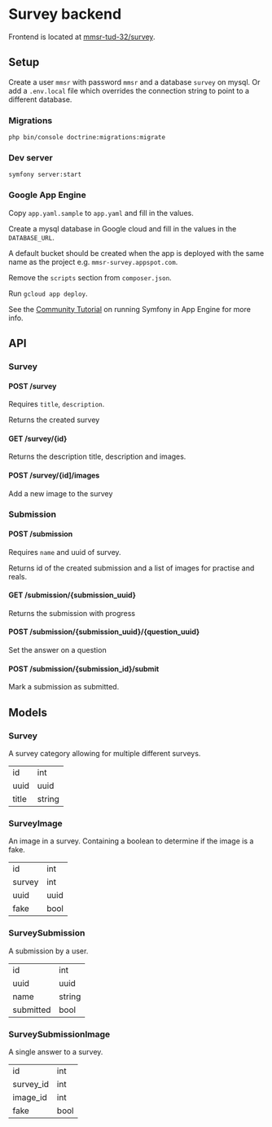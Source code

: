 # Survey backend

Frontend is located at [mmsr-tud-32/survey](https://github.com/mmsr-tud-32/survey).

## Setup

Create a user `mmsr` with password `mmsr` and a database `survey` on mysql. Or add a `.env.local` file which overrides the connection string to point to a different database.

### Migrations

```
php bin/console doctrine:migrations:migrate
```

### Dev server

```
symfony server:start
```

### Google App Engine

Copy `app.yaml.sample` to `app.yaml` and fill in the values.

Create a mysql database in Google cloud and fill in the values in the `DATABASE_URL`.

A default bucket should be created when the app is deployed with the same name as the project e.g. `mmsr-survey.appspot.com`.

Remove the `scripts` section from `composer.json`.

Run `gcloud app deploy`.

See the [Community Tutorial](https://cloud.google.com/community/tutorials/run-symfony-on-appengine-standard) on running Symfony in App Engine for more info.

## API

### Survey
#### POST /survey

Requires `title`, `description`.

Returns the created survey

#### GET /survey/{id}

Returns the description title, description and images.

#### POST /survey/{id]/images

Add a new image to the survey

### Submission
#### POST /submission

Requires `name` and uuid of survey.

Returns id of the created submission and a list of images for practise and reals.

#### GET /submission/{submission_uuid}

Returns the submission with progress

#### POST /submission/{submission_uuid}/{question_uuid}

Set the answer on a question

#### POST /submission/{submission_id}/submit

Mark a submission as submitted.

## Models

### Survey

A survey category allowing for multiple different surveys.

|||
|---|---|
|id|int
|uuid|uuid
|title|string

### SurveyImage

An image in a survey. Containing a boolean to determine if the image is a fake.

|||
|---|---|
|id|int
|survey|int
|uuid|uuid
|fake|bool

### SurveySubmission

A submission by a user.

|||
|---|---|
|id|int
|uuid|uuid
|name|string
|submitted|bool

### SurveySubmissionImage

A single answer to a survey.

|||
|---|---|
|id|int
|survey_id|int
|image_id|int
|fake|bool
